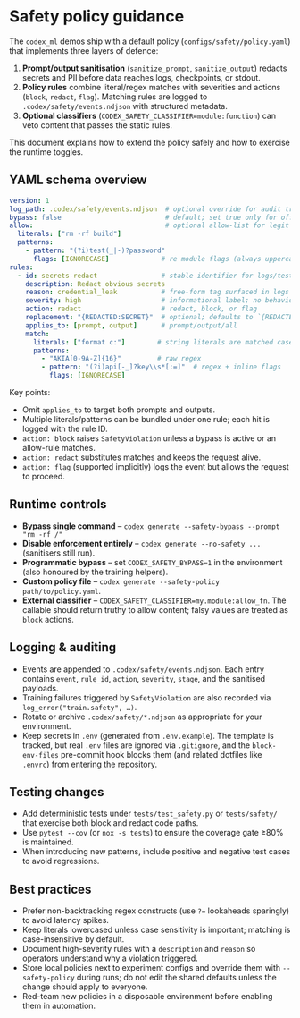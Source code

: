 # Safety policy guidance

The `codex_ml` demos ship with a default policy (`configs/safety/policy.yaml`) that implements
three layers of defence:

1. **Prompt/output sanitisation** (`sanitize_prompt`, `sanitize_output`) redacts secrets and PII
   before data reaches logs, checkpoints, or stdout.
2. **Policy rules** combine literal/regex matches with severities and actions (`block`, `redact`,
   `flag`). Matching rules are logged to `.codex/safety/events.ndjson` with structured metadata.
3. **Optional classifiers** (`CODEX_SAFETY_CLASSIFIER=module:function`) can veto content that passes
   the static rules.

This document explains how to extend the policy safely and how to exercise the runtime toggles.

## YAML schema overview

```yaml
version: 1
log_path: .codex/safety/events.ndjson  # optional override for audit trail
bypass: false                          # default; set true only for offline experiments
allow:                                 # optional allow-list for legit edge cases
  literals: ["rm -rf build"]
  patterns:
    - pattern: "(?i)test(_|-)?password"
      flags: [IGNORECASE]             # re module flags (always uppercase)
rules:
  - id: secrets-redact                # stable identifier for logs/tests
    description: Redact obvious secrets
    reason: credential_leak           # free-form tag surfaced in logs
    severity: high                    # informational label; no behavioural change
    action: redact                    # redact, block, or flag
    replacement: "{REDACTED:SECRET}"  # optional; defaults to `{REDACTED}`
    applies_to: [prompt, output]      # prompt/output/all
    match:
      literals: ["format c:"]        # string literals are matched case-insensitively
      patterns:
        - "AKIA[0-9A-Z]{16}"         # raw regex
        - pattern: "(?i)api[-_]?key\\s*[:=]"  # regex + inline flags
          flags: [IGNORECASE]
```

Key points:

* Omit `applies_to` to target both prompts and outputs.
* Multiple literals/patterns can be bundled under one rule; each hit is logged with the rule ID.
* `action: block` raises `SafetyViolation` unless a bypass is active or an allow-rule matches.
* `action: redact` substitutes matches and keeps the request alive.
* `action: flag` (supported implicitly) logs the event but allows the request to proceed.

## Runtime controls

* **Bypass single command** – `codex generate --safety-bypass --prompt "rm -rf /"`
* **Disable enforcement entirely** – `codex generate --no-safety ...` (sanitisers still run).
* **Programmatic bypass** – set `CODEX_SAFETY_BYPASS=1` in the environment (also honoured by the
  training helpers).
* **Custom policy file** – `codex generate --safety-policy path/to/policy.yaml`.
* **External classifier** – `CODEX_SAFETY_CLASSIFIER=my.module:allow_fn`. The callable should return
  truthy to allow content; falsy values are treated as `block` actions.

## Logging & auditing

* Events are appended to `.codex/safety/events.ndjson`. Each entry contains `event`, `rule_id`,
  `action`, `severity`, `stage`, and the sanitised payloads.
* Training failures triggered by `SafetyViolation` are also recorded via `log_error("train.safety", …)`.
* Rotate or archive `.codex/safety/*.ndjson` as appropriate for your environment.
* Keep secrets in `.env` (generated from `.env.example`). The template is tracked,
  but real `.env` files are ignored via `.gitignore`, and the
  `block-env-files` pre-commit hook blocks them (and related dotfiles like
  `.envrc`) from entering the repository.

## Testing changes

* Add deterministic tests under `tests/test_safety.py` or `tests/safety/` that exercise both block
  and redact code paths.
* Use `pytest --cov` (or `nox -s tests`) to ensure the coverage gate ≥80% is maintained.
* When introducing new patterns, include positive and negative test cases to avoid regressions.

## Best practices

* Prefer non-backtracking regex constructs (use `?=` lookaheads sparingly) to avoid latency spikes.
* Keep literals lowercased unless case sensitivity is important; matching is case-insensitive by
  default.
* Document high-severity rules with a `description` and `reason` so operators understand why a
  violation triggered.
* Store local policies next to experiment configs and override them with `--safety-policy` during
  runs; do not edit the shared defaults unless the change should apply to everyone.
* Red-team new policies in a disposable environment before enabling them in automation.
